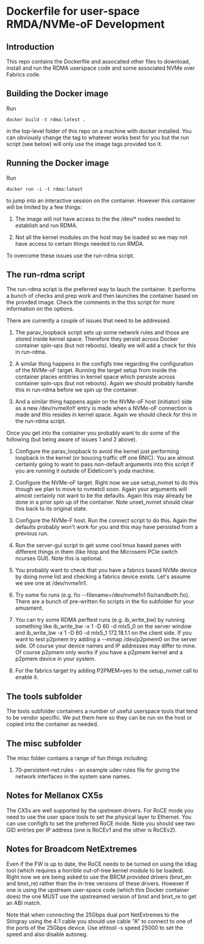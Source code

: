 # Dockerfile for user-space RMDA/NVMe-oF Development

## Introduction

This repo contains the Dockerfile and assocaited other files to
download, install and run the RDMA userspace code and some associated
NVMe over Fabrics code.

## Building the Docker image

Run

`docker build -t rdma:latest .`

in the top-level folder of this repo on a machine with docker
installed. You can obviously change the tag to whatever works best for
you but the run script (see below) will only use the image tags
provided too it.

## Running the Docker image

Run

`docker run -i -t rdma:latest`

to jump into an interactive session on the container. However this
container will be limited by a few things:

1. The image will not have access to the the /dev/* nodes needed to
establish and run RDMA.

2. Not all the kernel modules on the host may be loaded so we may not
have access to certain things needed to run RMDA.

To overcome these issues use the run-rdma script.

## The run-rdma script

The run-rdma script is the preferred way to lauch the container. It
performs a bunch of checks and prep work and then launches the
container based on the provded image. Check the comments in the this
script for more information on the options.

There are currently a couple of issues that need to be addressed.

1. The parav_loopback script sets up some network rules and those are
stored inside kernel space. Therefore they persist across Docker
container spin-ups (but not reboots). Ideally we will add a check for
this in run-rdma.

2. A similar thing happens in the configfs tree regarding the
configuration of the NVMe-oF target. Running the target setup from
inside the container places entitries in kernel space which persiste
across container spin-ups (but not reboots). Again we should probably
handle this in run-rdma before we spin up the container.

3. And a similar thing happens again on the NVMe-oF host (initiator)
side as a new /dev/nvmeXnY entry is made when a NVMe-oF connection is
made and this resides in kernel space. Again we should check for this
in the run-rdma script.

Once you get into the container you probably want to do some of the
following (but being aware of issues 1 and 2 above).

1. Configure the parav_loopback to avoid the kernel just performing
loopback in the kernel (or boucing traffic off one RNIC). You are
almost certainly going to want to pass non-default arguments into this
script if you are running it outside of Eideticom's yoda machine.

2. Configure the NVMe-oF target. Right now we use setup_nvmet to do
this though we plan to move to nvmetcli soon. Again your arguments
will almost certainly not want to be the defaults. Again this may
already be done in a prior spin up of the container. Note unset_nvmet
should clear this back to its original state.

3. Configure the NVMe-F host. Run the connect script to do this. Again
the defaults probably won't work for you and this may have persisted
from a previous run.

4. Run the server-gui script to get some cool tmux based panes with
different things in them (like htop and the Microsemi PCIe switch
ncurses GUI). Note this is optional.

5. You probably want to check that you have a fabrics based NVMe
device by doing nvme list and checking a fabrics device exists. Let's
assume we see one at /dev/nvme1n1.

6. Try some fio runs (e.g. fio --filename=/dev/nvme1n1
fio/randboth.fio). There are a bunch of pre-written fio scripts in the
fio subfolder for your amusment.

7. You can try some RDMA perftest runs (e.g. ib_write_bw) by running
something like ib_write_bw -x 1 -D 60 -d mlx5_0 on the server window
and ib_write_bw -x 1 -D 60 -d mlx5_1 172.18.1.1 on the client side. If
you want to test p2pmem try adding a --mmap /dev/p2pmem0 on the server
side. Of course your device names and IP addresses may differ to
mine. Of course p2pmem only works if you have a p2pmem kernel and a
p2pmem device in your system.

8. For the fabrics target try adding P2PMEM=yes to the setup_nvmet
call to enable it.

## The tools subfolder

The tools subfolder containers a number of useful userspace tools that
tend to be vendor specific. We put them here so they can be run on the
host or copied into the container as needed.

## The misc subfolder

The misc folder contains a range of fun things including:

1. 70-persistent-net.rules - an example udev rules file for giving the
network interfaces in the system sane names.

## Notes for Mellanox CX5s

The CX5s are well supported by the upstream drivers. For RoCE mode you
need to use the user space tools to set the physical layer to
Ethernet. You can use configfs to set the preferred RoCE mode. Note
you should see two GID entries per IP address (one is RoCEv1 and the
other is RoCEv2).

## Notes for Broadcom NetExtremes

Even if the FW is up to date, the RoCE needs to be turned on using the
ldiag tool (which requires a horrible out-of-tree kernel module to be
loaded). Right now we are being asked to use the BRCM provided drivers
(bnxt_en and bnxt_re) rather than the in-tree versions of these
drivers. However if one is using the upstream user-space code (which
this Docker container does) the one MUST use the upstreamed version of
bnxt and bnxt_re to get an ABI match.

Note that when connecting the 25Gbps dual port NetExtremes to the
Stingray using the 4:1 cable you should use cable "A" to connect to
one of the ports of the 25Gbps device. Use ethtool -s <dev> speed
25000 to set the speed and also disable autoneg.
